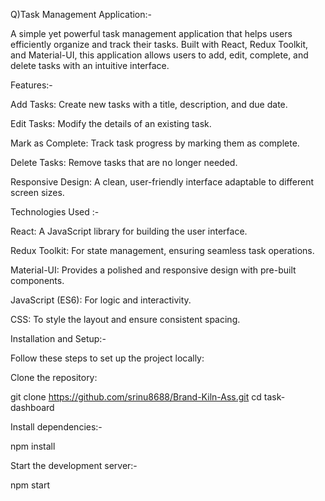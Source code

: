 Q)Task Management Application:-

A simple yet powerful task management application that helps users efficiently organize and track their tasks. Built with React, Redux Toolkit, and Material-UI, this application allows users to add, edit, complete, and delete tasks with an intuitive interface.

Features:-

Add Tasks: Create new tasks with a title, description, and due date.

Edit Tasks: Modify the details of an existing task.

Mark as Complete: Track task progress by marking them as complete.

Delete Tasks: Remove tasks that are no longer needed.

Responsive Design: A clean, user-friendly interface adaptable to different screen sizes.

Technologies Used :-

React: A JavaScript library for building the user interface.

Redux Toolkit: For state management, ensuring seamless task operations.

Material-UI: Provides a polished and responsive design with pre-built components.

JavaScript (ES6): For logic and interactivity.

CSS: To style the layout and ensure consistent spacing.

Installation and Setup:-

Follow these steps to set up the project locally:

Clone the repository:

git clone https://github.com/srinu8688/Brand-Kiln-Ass.git
cd task-dashboard

Install dependencies:-

npm install

Start the development server:-


npm start
